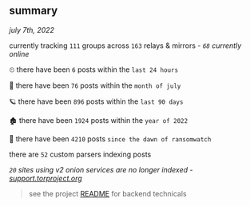 
## summary
_july 7th, 2022_

currently tracking `111` groups across `163` relays & mirrors - _`68` currently online_

⏲ there have been `6` posts within the `last 24 hours`

🦈 there have been `76` posts within the `month of july`

🪐 there have been `896` posts within the `last 90 days`

🏚 there have been `1924` posts within the `year of 2022`

🦕 there have been `4210` posts `since the dawn of ransomwatch`

there are `52` custom parsers indexing posts

_`20` sites using v2 onion services are no longer indexed - [support.torproject.org](https://support.torproject.org/onionservices/v2-deprecation/)_

> see the project [README](https://github.com/joshhighet/ransomwatch#ransomwatch--) for backend technicals
